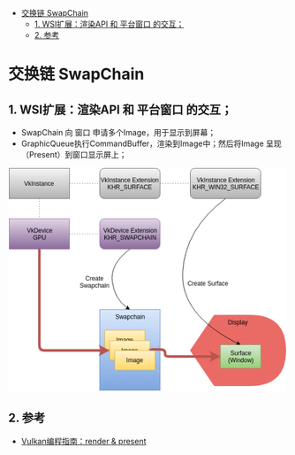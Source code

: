 - [交换链 SwapChain](#交换链-swapchain)
  - [1. WSI扩展：渲染API 和 平台窗口 的交互；](#1-wsi扩展渲染api-和-平台窗口-的交互)
  - [2. 参考](#2-参考)

# 交换链 SwapChain

## 1. WSI扩展：渲染API 和 平台窗口 的交互；

* SwapChain 向 窗口 申请多个Image，用于显示到屏幕；
* GraphicQueue执行CommandBuffer，渲染到Image中；然后将Image 呈现（Present）到窗口显示屏上；

![](../../img/m_4fbbff9c05db439e87394b7ee4fe00cd_r.jpg)

## 2. 参考

* [Vulkan编程指南：render & present](https://zhuanlan.zhihu.com/p/166423581)